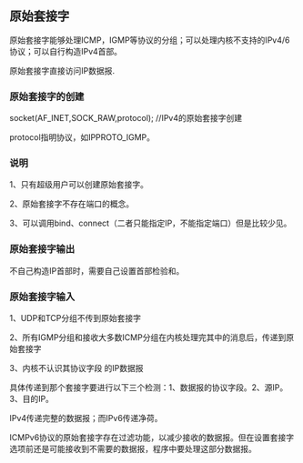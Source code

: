 ## 原始套接字

原始套接字能够处理ICMP，IGMP等协议的分组；可以处理内核不支持的IPv4/6协议；可以自行构造IPv4首部。

原始套接字直接访问IP数据报.

### 原始套接字的创建

socket(AF_INET,SOCK_RAW,protocol); //IPv4的原始套接字创建

protocol指明协议，如IPPROTO_IGMP。

### 说明

1、只有超级用户可以创建原始套接字。

2、原始套接字不存在端口的概念。

3、可以调用bind、connect（二者只能指定IP，不能指定端口）但是比较少见。


### 原始套接字输出

不自己构造IP首部时，需要自己设置首部检验和。

### 原始套接字输入

1、UDP和TCP分组不传到原始套接字

2、所有IGMP分组和接收大多数ICMP分组在内核处理完其中的消息后，传递到原始套接字

3、内核不认识其协议字段 的IP数据报

具体传递到那个套接字要进行以下三个检测：1、数据报的协议字段。2、源IP。3、目的IP。

IPv4传递完整的数据报；而IPv6传递净荷。

ICMPv6协议的原始套接字存在过滤功能，以减少接收的数据报。但在设置套接字选项前还是可能接收到不需要的数据报，程序中要处理这部分数据报。


